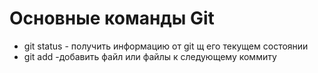 # Основные команды Git
* git status - получить информацию от git щ его текущем состоянии
* git add -добавить файл или файлы к следующему коммиту